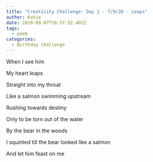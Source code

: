 ```yaml
---
title: "Creativity Challenge: Day 1 - 7/9/20 - Leaps"
author: Katie
date: 2020-09-07T16:57:52.402Z
tags:
  - poem
categories:
  - Birthday challenge
---
```

When I see him

My heart leaps

Straight into my throat

Like a salmon swimming upstream

Rushing towards destiny

Only to be torn out of the water

By the bear in the woods

I squinted till the bear looked like a salmon

And let him feast on me
